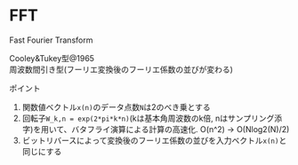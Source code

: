 # FFT
Fast Fourier Transform  

Cooley&Tukey型@1965  
周波数間引き型(フーリエ変換後のフーリエ係数の並びが変わる)  

ポイント  
1) 関数値ベクトル`x(n)`のデータ点数`N`は2のべき乗とする  
2) 回転子`W_k,n = exp(2*pi*k*n)`(kは基本角周波数のk倍, nはサンプリング添字)を用いて、バタフライ演算による計算の高速化. O(n^2) -> O(Nlog2(N)/2)  
3) ビットリバースによって変換後のフーリエ係数の並びを入力ベクトル`x(n)`と同じにする  

